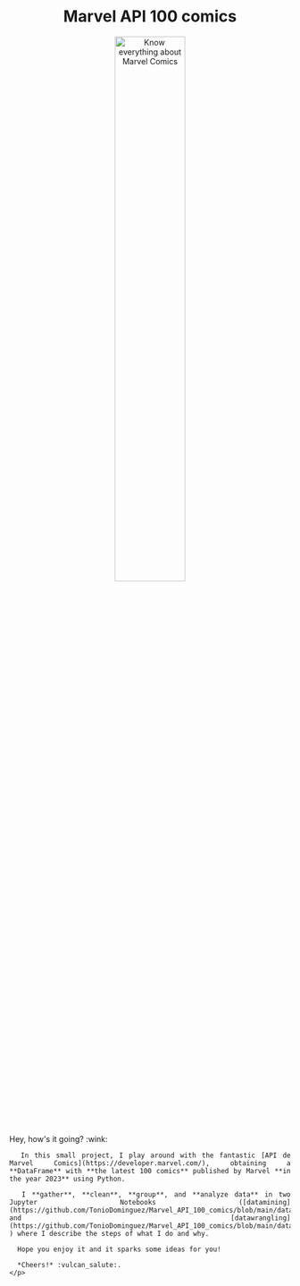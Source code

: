 <div align="center">
  <h1>Marvel API 100 comics</h1>

  <p align="center">
    <img src="https://i.pinimg.com/originals/e5/53/46/e55346d539daeda80680794de7f29a93.gif" width="50%" alt="Know everything about Marvel Comics">
    <br>
  </p>

  <div style="text-align: justify;">
    <p>
      Hey, how's it going? :wink:

      In this small project, I play around with the fantastic [API de Marvel Comics](https://developer.marvel.com/), obtaining a **DataFrame** with **the latest 100 comics** published by Marvel **in the year 2023** using Python.

      I **gather**, **clean**, **group**, and **analyze data** in two Jupyter Notebooks ([datamining](https://github.com/TonioDominguez/Marvel_API_100_comics/blob/main/data/marvel_datamining.ipynb) and [datawrangling](https://github.com/TonioDominguez/Marvel_API_100_comics/blob/main/data/marvel_datawrangling_and_interpretation.ipynb) ) where I describe the steps of what I do and why.

      Hope you enjoy it and it sparks some ideas for you!

      *Cheers!* :vulcan_salute:.
    </p>
  </div>
</div>


